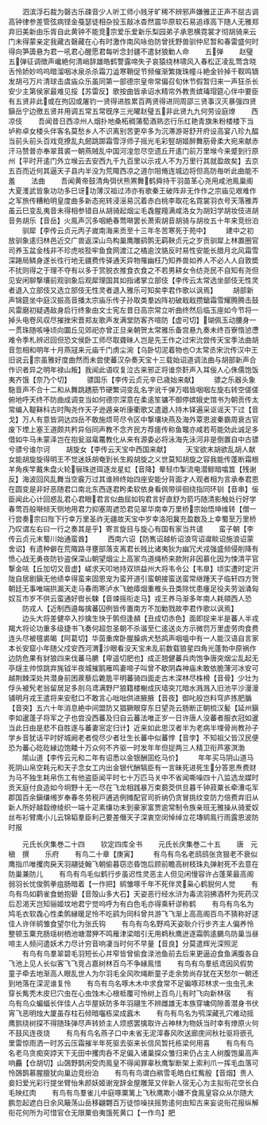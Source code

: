 <!-- { "loadSidebar": true } -->
　　泗滨浮石裁为磬古乐疎音少人听工师小贱牙旷稀不辨邪声嫌雅正正声不屈古调高钟律参差管弦病铿金戞瑟徒相杂投玉敲冰杳然震华原软石易追琢高下随人无雅郑弃旧美新由乐胥自此黄钟不能竞宗爱乐爱新乐梨园弟子承恩横霓裳才彻胡骑来云门未得蒙亲定我藏古磬藏在心有时激作南风咏伯防曾抚野兽驯仲尼暂和春雷盛何时得向笋簴悬为君一吼君心醒愿君每听念封疆不遣豺狼勦人命
　　五弹
　　赵璧五弹征调徴声巉絶何清峭辞雄皓鹤警露啼失子哀猿绕林啸风入春松正凌乱莺含晓舌怜娇妙呜呜暗溜咽冰泉杀杀霜刀澁寒鞘促节频催渐繁拨珠幢斗絶金铃掉千靫鸣镝发胡弓万片清球击虞庙众乐虽同第一部德宗皇帝常偏召旬休节假暂归来一声狂杀长安少主第侯家最难见挼【苏雷反】歌按曲皆承诏水精帘外教贵嫔瑇瑁筵心伴中要臣有五贤非此或在拘囚或屠钓一贤得进胜累百两贤得进同周邵三贤事汉灭暴强四贤鎭岳宁边徼五贤并用调五常五常旣序三光曜赵璧五非此贤九九何劳设庭燎
　　西凉伎
　　吾闻昔日西凉州人烟扑地桑柘稠蒲萄酒熟恣行乐红艳青旗朱粉楼楼下当垆称卓女楼头伴客名莫愁乡人不识离别苦更卒多为沉滞游哥舒开府设高宴八珍九醖当前头前头百戏竞撩乱丸劒跳踯霜雪浮师子摇光毛彩竪胡姬醉舞筋骨柔大宛来献赤汗马赞普亦奉翠茸裘一朝燕贼乱中国河湟忽尽空遗丘开逺门前万里堠今来蹙到行原州【平时开逺门外立堠云去安西九千九百里以示戎人不为万里行其就盈故矣】去京五百而近何其逼天子县内半没为荒陬西凉之道尔阻脩连城边将但高防毎听此曲能不羞
　　法曲
　　吾闻黄帝鼓清角弭伏熊罴舞鹤舜持干羽苗革心尧用咸池鳯巢阁大夏濩武皆象功功多巳讶功薄汉祖过沛亦有歌秦王破阵非无作作之宗庙见艰难作之军旅传糟粕明皇度曲多新态宛转浸滛易沉着赤白桃李取花名霓裳羽衣号天落雅弄虽云巳变乱夷音未得相参错自从胡骑起烟尘毛毳腥羶满咸洛女为胡妇学胡妆伎进胡音务胡乐【音岳】火鳯声沉多咽絶春莺啭罢长萧索胡音胡骑与胡妆五十年来竞纷泊
　　驯犀【李传云贞元丙子嵗南海来贡至十三年冬苦寒死于苑中】
　　建中之初放驯象逺归林邑近交广兽返深山鸟构巢鹰雕鹞鹘无羁鞅贞元之岁贡驯犀上林置圈官司养玉盆金栈非不珍虎啖狴牢鱼食网渡江之橘逾汶貉反时易性安能长腊月北风霜雪深踡局鳞身遂长徃行地无疆费传驿通天异物罹幽枉乃知养兽如养人不必人人自敦奬不扰则得之于理不夺有以多于赏脱衣推食衣食之不若男耕女令纺尧民不自知有尧但见安闲聊撃壤前观驯象后观犀理国其如指诸掌立部伎【李传云太常选坐部伎无性灵者退入立部伎又选立部伎无性灵者退入雅乐可知矣李君作歌以讽焉】
　　胡部新声锦筵坐中庭汉振高音播太宗庙乐传子孙取类羣凶阵初破戢戢攒鎗霜雪耀腾腾击鼓风雷磨初疑遇敌身启行终象由文士宪左昔日高宗常立听曲终然后临玉座如今节将一掉头电卷风収尽摧挫宋晋郑友歌声发满堂防客齐喧防【虚可切】瑚佩玉动腰身一一贯珠随咳唾顷向圜丘见郊祀亦曾正旦亲朝贺太常雅乐备宫悬九奏未终百寮惰惉懘难令季札辨迟回但恐文侯卧工师尽取聋昧人岂是先王作之过宋沇尝传天宝季法曲胡音忽相和明年十月燕冦来元庙千门虏尘涴【乌卧切泥着物也○太常丞宋沇传汉中王旧说云宗虽雅好度曲然而未尝使蕃汉杂奏天宝十三载始诏道调法曲与胡部新声合作识者异之明年禄山叛】我闻此语叹复泣古来邪正将谁奈姧声入耳佞人心侏儒饱饭夷齐饿【奈乃个切】
　　骠国乐【李传云贞元辛已歳始来献】
　　骠之乐器头象駞音声不合十二和从舞跳趫筋节硬繁词变乱名字讹千弹万唱皆咽咽左旋右转空傞傞俯地呼天终不防曲成调变当如何德宗深意在柔逺笙镛不御停嫔娥史馆书为朝贡传太常编入鞮靺科古时陶尧作天子逊遁亲听康衢歌又遣遒人持木铎遍采讴谣天下过【音戈】万人有意皆洞达四岳不敢施烦苛尽令区中撃壤块燕及海外覃恩波秦霸周衰古官废下堙上塞王道颇共矜异俗同声教不念齐民方荐瘥传称鱼鼈亦咸若苟能効此诚足多借如牛马未蒙泽岂在抱瓮滋鼋鼍教化从来有源委必将泳海先泳河非是倒置自中古骠兮骠兮谁尔诃
　　胡旋女【李传云天宝中西国来献】
　　天宝欲末胡欲乱胡人献女能胡旋旋得明王不觉迷妖胡奄到长生殿胡旋之义世莫知胡旋之容我能传蓬断霜根羊角疾竿戴朱盘火轮骊珠迸珥逐龙星虹【音降】晕轻巾掣流电潜鲸暗噏笡【残谢反】海波回风乱舞当空霰万过其谁辨终始四座安能分背面才人观者相为言承奉君恩在圆变是非好恶随君口南北东西逐君盻柔软依身看佩带徘徊绕指同环钏【音串】佞臣闻此心计回惑乱君心君眼君言似曲屈如钩君言好直舒为箭巧随清影触处行好学春莺百般啭倾天侧地用君力抑塞周遮恐君见翠华南幸万里桥宗始悟坤维转【僧一行尝奏宗曰陛下行幸万里圣祚无疆故天宝中岁幸洛阳冀充盈数及上幸蜀至万里桥乃叹谓左右曰一行之奏其是乎】寄言旋目与旋心有国有家当共谴
　　蛮子朝【李传云贞元末蜀川始通蛮酋】
　　西南六诏【防嶲诏越析诏浪穹诏邆睒诏施浪诏蒙舍诏】有遗种僻在荒陬路寻壅部落支离君长贱比诸夷狄为幽冗犬戎强盛频侵削降有愤心战无勇夜防钞盗保深山朝望烟尘上高冡鸟道绳桥来款附非因慕化因为悚清平官撃金呿【丘加切又音虚】嵯求天叩地持双珙益州大将韦令公【韦臯】顷实遭时定汧陇自居剧鎭无他绩幸得蛮来固恩宠为蛮开道引蛮朝接蛮送蛮常继踵天子临轩四方贺朝廷无事唯端拱漏天走马春雨寒泸水飞虵瘴烟重椎头丑类除忧患瘇足役夫劳汹涌匈奴互市岁不供云蛮通好辔长駷【音竦摇衔走马】戎王养马渐多年南人耗顇西人恐
　　防戎人【近制西邉每擒蕃囚例皆传置南方不加勦戮故李君作歌以讽焉】
　　边头大将差健卒入抄擒生快于鹘但逢頳【丑成切赤色】面即捉来半是蕃人半戎羯大将论功重多级捷书飞奏何超忽圣朝不杀谐至仁逺送炎方示微罚万里虚劳肉食费连头尽被氊裘暍【阿葛切】华茵重席卧腥臊病犬愁鸪声咽嗢中有一人能汉语自言家本长安窟小年随父戍安西河渭沙眼看没天宝未乱前数载狼星四角光蓬勃中原祸作边防危果有豺狼四来伐蕃马臕【卑遥切肥也】成正翘健蕃兵肉饱争唐突烟尘乱起无亭燧主帅惊跳弃旄钺半夜城摧鹅雁鸣妻啼子叫曾不歇阴森神庙未敢依脆薄河冰安可越荆棘深处共潜身前困蒺藜后臲卼平明蕃骑四面走古木深林尽株榾【音骨】少壮为俘头被髠老翁留居足多刖乌鸢满野尸狼籍楼榭成灰墙突兀暗水溅溅入旧池平沙漫漫铺明月戎王遣将来安慰口不敢言心咄咄供进腋腋【音夜】御叱般岂料穹庐拣肥腯【音突】五六十年消息絶中间盟防又猖獗眼穿东日望尧云肠断正朝梳汉髪【延州鎭李如暹蓬子将军之子也尝没西蕃及归自云蕃法唯正岁一日许唐人没蕃者服衣冠如暹当此日由是悲不自胜遂与蕃妻宻定归计】近来如此思汉者半为老病半埋骨尚教孙子学乡音犹话平时好城阙老者傥尽少者壮生长蕃中似蕃悖【音孛】不知祖父皆汉民便恐为蕃心矻矻縁边饱餧十万众何不齐驱一时发年年但捉两三人精卫衔芦塞溟渤
　　隂山道【李传云元和二年有诏悉以金银酬囬纥马价】
　　年年买马阴山道马死阴山帛空耗元和天子念女工内出金银代酬犒臣有一言昧死进死生分答恩焘费财为马不独生耗帛伤工有他盗臣闻平时七十万匹马关中不省闻嘶噪四十八监选龙媒时贡天庭付良造如今坰野十无一尽在飞龙相践暴万束蒭茭供旦暮千钟菽粟长牵漕屯军郡国百余鎭缣缃岁奉春冬劳税戸逋逃例摊配官司折纳仍贪冒挑纹变防力倍费弃旧从新人所好越縠缭绫织一端十疋素缣功未到豪家富贾逾常制令族亲班无雅操从骑爱奴丝布衫臂鹰小儿云锦韬羣臣利己要差僭天子深衷空闵悼绰立花塼鹓鳯行雨露恩波防时报




　　元氏长庆集巻二十四
　　钦定四库全书
　　元氏长庆集巻二十五
　　唐　元稹　撰
　　乐府
　　有鸟二十章【庚寅】
　　有鸟有鸟名老鸱鸱张贪狠老不衰似鹰指爪唯攫肉戾天羽翮徒翰飞朝偷暮窃恣昏饱后顾前瞻高树枝珠丸弹射死不去意在防巢兼防儿
　　有鸟有鸟毛似鹤行步虽迟性灵恶主人但见闲慢容许占蓬莱最高阁弱羽长忧俊鹘拳疽肠暗着【一作把】鹓雏啄千年不死伴灵枭心鹤貎何人觉
　　有鸟有鸟如鹳雀食虵抱礐【音殻山多大石】天姿恶行经水浒为毒流羽拂酒杯为死药汉后忍渇天岂知骊姬坟地君宁觉呜呼为有白色毛亦得乘轩谬称鹤
　　有鸟有鸟名为鸠毛衣软毳心性柔鹘縁暖足怜不吃鹞为同科曾共游飞飞渐上高高阁百鸟不猜称好逑佳人许伴鹓雏食望尔化为张氏钩
　　有鸟有鸟名野鸡天姿耿介行步齐主人偏养怜整顿玉粟充肠瑶树栖池塘潜狎不鸣雁津梁暗引无用鹈秋鹰迸逐霜鹘逺鵩鸟防巢当昼啼主人频问遣妖术力尽计穷音响凄当时何不早量【音良】分莫遣辉光深照泥
　　有鸟有鸟羣翠碧毛羽短长心并窄皆曾偷食渌池鱼前去后来更逼迫食鱼满腹各自飞池上见人长似客飞飞竞占嘉树林百鸟不争縁鳯惜
　　有鸟有鸟羣纸鸢因风假势童子牵去地渐高人眼乱世人为尔羽毛全风吹绳断童子走余势尚存犹在天愁尔一朝还到地落在深泥谁复怜
　　有鸟有鸟名啄木木中求食常不足徧啄邓林求一虫虫孔未穿长觜秃木皮巳穴虫在心虫蚀木心根柢覆可怜树上百鸟儿有时飞向新林宿
　　有鸟有鸟众蝙蝠长伴佳人占华屋妖防多年羽翮生不辨雌雄无本族穿墉伺隙善潜身书伏宵飞恶明烛大厦虽存柱石倾暗囓栋梁成蠧木
　　有鸟有鸟名为鸮深藏孔穴难动摇鹰鹯绕树探不得随珠弹尽声转娇主人烦惑罢擒取许占神林为物妖当时幸有燎原火何不鼓风连夜烧
　　有鸟有鸟名燕子口中未省无泥滓春风吹送廊庑间秋社驱将嵌孔里雷惊雨洒一时苏云压霜摧半年死驱去驱来长信风暂托栋梁何用喜
　　有鸟有鸟名老乌贪痴突誖天下无田中攫肉呑不足偏入诸巢探众雏归来仍占主人树腹饱巢高声响麤【仓胡切】山鵶野鹊闲受肉鳯皇不得闻罪辜秋鹰掣断架上索利爪一挥毛血落可怜鵶鹊慕腥膻犹向巢边竞纷泊
　　有鸟有鸟谓白鹇雪毛皓白红觜殷【音烟】贵人妾妇爱光彩行提坐臂怡朱颜妖姬谢宠辞金屋雕笼又伴新人宿无心为主拟衔花空长白毛映红肉
　　有鸟有鸟羣雀儿中庭啄粟篱上飞秋鹰欺小嫌不食鳯皇容众从尔随大鹏忽起遮白日余风簸荡山岳移翩翾百万徒惊噪扶摇势逺何由知古来妄说衔花报纵解衔花何所为可惜官仓无限粟伯夷饿死黄口【一作鸟】肥
